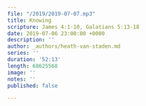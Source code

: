 ```yaml
---
file: "/2019/2019-07-07.mp3"
title: Knowing
scripture: James 4:1-10, Galatians 5:13-18
date: 2019-07-06 23:00:00 +0000
description: ''
author: _authors/heath-van-staden.md
series: ''
duration: '52:13'
length: 68625568
image: ''
notes: ''
published: false

---
```


